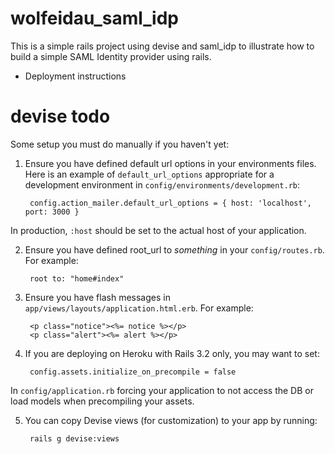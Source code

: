 # wolfeidau_saml_idp

This is a simple rails project using devise and saml_idp to illustrate how to build a simple SAML Identity provider using rails.


* Deployment instructions

# devise todo

Some setup you must do manually if you haven't yet:

1. Ensure you have defined default url options in your environments files. Here is an example of `default_url_options` appropriate for a development environment in `config/environments/development.rb`:
   ```
	config.action_mailer.default_url_options = { host: 'localhost', port: 3000 }
   ```
In production, `:host` should be set to the actual host of your application.

2. Ensure you have defined root_url to *something* in your `config/routes.rb`. For example:
   ```
	root to: "home#index"
   ```
3. Ensure you have flash messages in `app/views/layouts/application.html.erb`. For example:
   ```
	<p class="notice"><%= notice %></p>
	<p class="alert"><%= alert %></p>
   ```
4. If you are deploying on Heroku with Rails 3.2 only, you may want to set:
   ```
	config.assets.initialize_on_precompile = false
   ```
In `config/application.rb` forcing your application to not access the DB or load models when precompiling your assets.

5. You can copy Devise views (for customization) to your app by running:
   ```
	rails g devise:views
   ```

